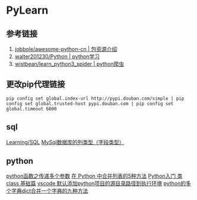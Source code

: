 # PyLearn

## 参考链接

1. [jobbole/awesome-python-cn | 包资源介绍](https://github.com/jobbole/awesome-python-cn)  
2. [walter201230/Python | python学习](https://github.com/walter201230/Python)
3. [wistbean/learn_python3_spider | python爬虫](https://github.com/wistbean/learn_python3_spider)

## 更改pip代理链接

```shell
pip config set global.index-url http://pypi.douban.com/simple | pip config set global.trusted-host pypi.douban.com | pip config set global.timeout 6000
```

## sql

[Learning/SQL](Learning/SQL.md)
[MySql数据库的列类型（字段类型）](https://blog.csdn.net/xiaotom5/article/details/8140679)

## python

[python函数之传递多个参数](https://blog.csdn.net/u011607898/article/details/107585700)
[在 Python 中合并列表的5种方法](https://cloud.tencent.com/developer/article/1815842)
[Python入门 类class 基础篇](https://zhuanlan.zhihu.com/p/30024792)
[vscode 默认添加python项目的源目录路径到执行环境](https://www.cnblogs.com/qinfangzhe/p/15917263.html)
[python的多个字典dict合并一个字典的九种方法](https://blog.csdn.net/RogerFedereYY/article/details/109544917)
